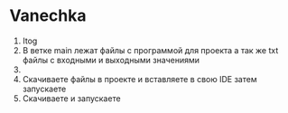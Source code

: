# Vanechka
1. Itog
2. В ветке main лежат файлы с программой для проекта а так же txt файлы с входными и выходными значениями
3.
4. Скачиваете файлы в проекте и вставляете в свою IDE затем запускаете
5. Скачиваете и запускаете

